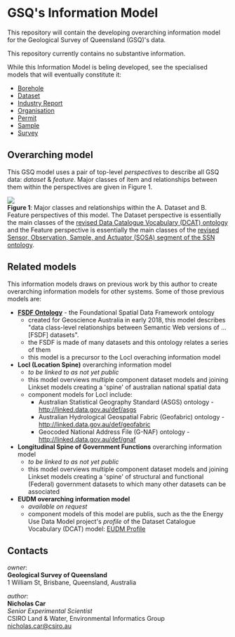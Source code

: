 # GSQ's Information Model
This repository will contain the developing overarching information model for the Geological Survey of Queensland (GSQ)'s data.

This repository currently contains no substantive information.

While this Information Model is beling developed, see the specialised models that will eventually constitute it:

* [Borehole](https://github.com/geological-survey-of-queensland/gsq-borehole-profile)
* [Dataset](https://github.com/geological-survey-of-queensland/gsq-dataset-profile)
* [Industry Report](https://github.com/geological-survey-of-queensland/industry-report-profile)
* [Organisation](https://github.com/geological-survey-of-queensland/gsq-organisation-profile)
* [Permit](https://github.com/geological-survey-of-queensland/gsq-permit-profile)
* [Sample](https://github.com/geological-survey-of-queensland/gsq-sample-profile)
* [Survey](https://github.com/geological-survey-of-queensland/gsq-survey-profile/tree/master)


## Overarching model
This GSQ model uses a pair of top-level *perspectives* to describe all GSQ data: *dataset* & *feature*. Major classes of item and relationships between them within the perspectives are given in Figure 1.

![](fig-perspectives.png)  
**Figure 1**: Major classes and relationships within the A. Dataset and B. Feature perspectives of this model. The Dataset perspective is essentially the main classes of the [revised Data Catalogue Vocabulary (DCAT) ontology](https://www.w3.org/TR/vocab-dcat-2/) and the Feature perspective is essentially the main classes of the [revised Sensor, Observation, Sample, and Actuator (SOSA) segment of the SSN ontology](https://www.w3.org/TR/vocab-ssn/).


## Related models
This information models draws on previous work by this author to create overarching information models for other systems. Some of those previous models are:

* **[FSDF Ontology](https://github.com/geoscienceaustralia/fsdf-ont)** - the Foundational Spatial Data Framework ontology
  * created for Geoscience Australia in early 2018, this model describes "data class-level relationships between Semantic Web versions of ...[FSDF] datasets". 
  * the FSDF is made of many datasets and this ontology relates a series of them
  * this model is a precursor to the LocI overaching information model
* **LocI (Location Spine)** overarching information model  
  * *to be linked to as not yet public*
  * this model overviews multiple component dataset models and joining Linkset models creating a 'spine' of australian national spatial data
  * component models for LocI include:
    * Australian Statistical Geography Standard (ASGS) ontology - <http://linked.data.gov.au/def/asgs>
    * Australian Hydrological Geospatial Fabric (Geofabric) ontology - <http://linked.data.gov.au/def/geofabric>
    * Geocoded National Address File (G-NAF) ontology - <http://linked.data.gov.au/def/gnaf>
* **Longitudinal Spine of Government Functions** overarching information model
  * *to be linked to as not yet public*
  * this model overviews multiple component dataset models and joining Linkset models creating a 'spine' of structural and functional (Federal) government datasets to which many other datasets can be associated
* **EUDM overarching information model**
  * *available on request*
  * component models of this model are publis, such as the the Energy Use Data Model project's *profile* of the Dataset Catalogue Vocabulary (DCAT) model: [EUDM Profile](https://github.com/CSIRO-enviro-informatics/eudm-profile)


## Contacts
*owner*:  
**Geological Survey of Queensland**  
1 William St, Brisbane, Queensland, Australia  

*author*:  
**Nicholas Car**  
*Senior Experimental Scientist*  
CSIRO Land & Water, Environmental Informatics Group  
<nicholas.car@csiro.au>
